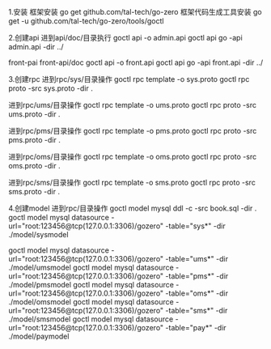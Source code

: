 1.安装
框架安装 go get github.com/tal-tech/go-zero
框架代码生成工具安装 go get -u github.com/tal-tech/go-zero/tools/goctl

2.创建api
进到api/doc/目录执行
goctl api -o admin.api
goctl api go -api admin.api -dir ../

front-pai
front-api/doc
goctl api -o front.api
goctl api go -api front.api -dir ../

3.创建rpc
进到rpc/sys/目录操作
goctl rpc template -o sys.proto
goctl rpc proto -src sys.proto -dir .

进到rpc/ums/目录操作
goctl rpc template -o ums.proto
goctl rpc proto -src ums.proto -dir .

进到rpc/pms/目录操作
goctl rpc template -o pms.proto
goctl rpc proto -src pms.proto -dir .

进到rpc/oms/目录操作
goctl rpc template -o oms.proto
goctl rpc proto -src oms.proto -dir .

进到rpc/sms/目录操作
goctl rpc template -o sms.proto
goctl rpc proto -src sms.proto -dir .

4.创建model
进到rpc/目录操作
goctl model mysql ddl -c -src book.sql -dir .
goctl model mysql datasource -url="root:123456@tcp(127.0.0.1:3306)/gozero" -table="sys*" -dir ./model/sysmodel

goctl model mysql datasource -url="root:123456@tcp(127.0.0.1:3306)/gozero" -table="ums*" -dir ./model/umsmodel
goctl model mysql datasource -url="root:123456@tcp(127.0.0.1:3306)/gozero" -table="pms*" -dir ./model/pmsmodel
goctl model mysql datasource -url="root:123456@tcp(127.0.0.1:3306)/gozero" -table="oms*" -dir ./model/omsmodel
goctl model mysql datasource -url="root:123456@tcp(127.0.0.1:3306)/gozero" -table="sms*" -dir ./model/smsmodel
goctl model mysql datasource -url="root:123456@tcp(127.0.0.1:3306)/gozero" -table="pay*" -dir ./model/paymodel
